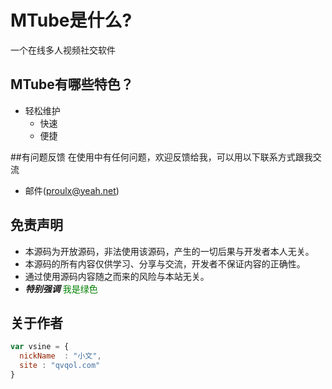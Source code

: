 # MTube是什么?

   一个在线多人视频社交软件

## MTube有哪些特色？

* 轻松维护
    *  快速
    *  便捷

##有问题反馈
在使用中有任何问题，欢迎反馈给我，可以用以下联系方式跟我交流

* 邮件(proulx@yeah.net)

## 免责声明
 *  本源码为开放源码，非法使用该源码，产生的一切后果与开发者本人无关。
 *  本源码的所有内容仅供学习、分享与交流，开发者不保证内容的正确性。
 *  通过使用源码内容随之而来的风险与本站无关。
 *  ***特别强调*** 
<font color=#008000>我是绿色</font>
## 关于作者

```javascript
var vsine = {
  nickName  : "小文",
  site : "qvqol.com"
}
```
